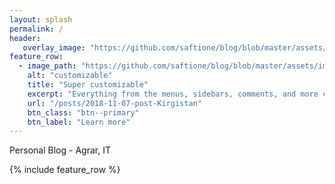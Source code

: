 ```yaml
---
layout: splash
permalink: /
header:
   overlay_image: "https://github.com/saftione/blog/blob/master/assets/images/header.jpg?raw=true"
feature_row:
  - image_path: "https://github.com/saftione/blog/blob/master/assets/images/header.jpg?raw=true"
    alt: "customizable"
    title: "Super customizable"
    excerpt: "Everything from the menus, sidebars, comments, and more can be configured or set with YAML Front Matter."
    url: "/posts/2018-11-07-post-Kirgistan"
    btn_class: "btn--primary"
    btn_label: "Learn more"
---
```



Personal Blog - Agrar, IT

{% include feature_row %}
